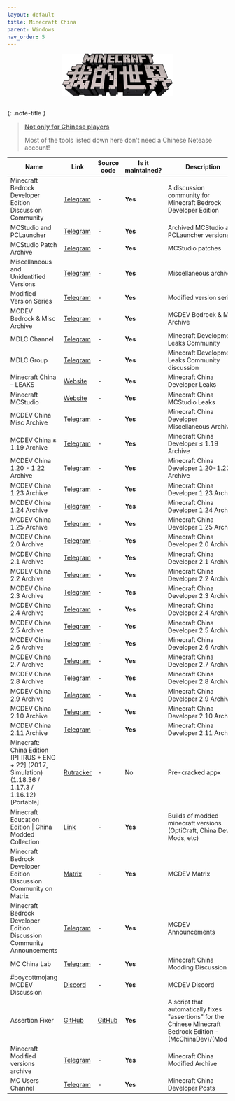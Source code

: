 ```yaml
---
layout: default
title: Minecraft China
parent: Windows
nav_order: 5
---
```



<div class="center">
  <img src="/assets/images/docs/minecraft-china.png" alt="Minecraft China" class="center-image">
</div>

<style>
  .center {
    display: flex;
    justify-content: center;
    align-items: center;
    
  }

  .center-image {
    max-width: 50%; /* This will make the image responsive */
    margin: auto;
  }
</style>

<br>

{: .note-title }
> <b><u>Not only for Chinese players</u></b>
>
> Most of the tools listed down here don't need a Chinese Netease account!

Name|Link|Source code|Is it maintained?|Description
------|------|------|------|------
Minecraft Bedrock Developer Edition Discussion Community|[Telegram](https://t.me/boycottmojang/11063)|\-|**Yes**|A discussion community for Minecraft Bedrock Developer Edition
MCStudio and PCLauncher|[Telegram](https://t.me/+OD2bd9Z0_jYxYzJh)|\-|**Yes**|Archived MCStudio and PCLauncher versions
MCStudio Patch Archive|[Telegram](https://t.me/+rBWWRA30ZR0zOTAx)|\-|**Yes**|MCStudio patches
Miscellaneous and Unidentified Versions|[Telegram](https://t.me/+9BeKboXdI0cxZjI5)|\-|**Yes**|Miscellaneous archives
Modified Version Series|[Telegram](https://t.me/+huibG4Y5d1pkMmI5)|\-|**Yes**|Modified version series
MCDEV Bedrock & Misc Archive|[Telegram](https://t.me/+-kF4gXGbU4llNzAx)|\-|**Yes**|MCDEV Bedrock & Misc Archive
MDLC Channel|[Telegram](https://t.me/MDLC_main)|\-|**Yes**|Minecraft Development Leaks Community
MDLC Group|[Telegram](https://t.me/MDLC_group)|\-|**Yes**|Minecraft Development Leaks Community discussion
Minecraft China – LEAKS|[Website](https://shytz.net/Minecraft-Leaks/China-Leaks)|\-|**Yes**|Minecraft China Developer Leaks
Minecraft MCStudio|[Website](https://shytz.net/Minecraft-Leaks/MCStudio)|\-|**Yes**|Minecraft China MCStudio Leaks
MCDEV China Misc Archive|[Telegram](https://t.me/+9BeKboXdI0cxZjI5)|\-|**Yes**|Minecraft China Developer Miscellaneous Archive
MCDEV China ≤ 1.19 Archive|[Telegram](https://t.me/+LgdkKd81n69kMjEx)|\-|**Yes**|Minecraft China Developer ≤ 1.19 Archive
MCDEV China 1.20 - 1.22 Archive|[Telegram](https://t.me/+v6e42P7zlE85ZTgx)|\-|**Yes**|Minecraft China Developer 1.20-1.22 Archive
MCDEV China 1.23 Archive|[Telegram](https://t.me/+Ar_tqzYsLfY3OTZh)|\-|**Yes**|Minecraft China Developer 1.23 Archive
MCDEV China 1.24 Archive|[Telegram](https://t.me/+y83rsGKYAzw4NDBh)|\-|**Yes**|Minecraft China Developer 1.24 Archive
MCDEV China 1.25 Archive|[Telegram](https://t.me/+juvWDLc6vdQxZTA5)|\-|**Yes**|Minecraft China Developer 1.25 Archive
MCDEV China 2.0 Archive|[Telegram](https://t.me/+3z_6QS1m-OhlYzZh)|\-|**Yes**|Minecraft China Developer 2.0 Archive
MCDEV China 2.1 Archive|[Telegram](https://t.me/+4RykcZqGXgtjOGNh)|\-|**Yes**|Minecraft China Developer 2.1 Archive
MCDEV China 2.2 Archive|[Telegram](https://t.me/+WxQMSHbl23I2Mzdh)|\-|**Yes**|Minecraft China Developer 2.2 Archive
MCDEV China 2.3 Archive|[Telegram](https://t.me/+GS6sqOzQNG42MzIx)|\-|**Yes**|Minecraft China Developer 2.3 Archive
MCDEV China 2.4 Archive|[Telegram](https://t.me/+ZLSpREuR5WVkOTdh)|\-|**Yes**|Minecraft China Developer 2.4 Archive
MCDEV China 2.5 Archive|[Telegram](https://t.me/+tEET1kasT005MDRh)|\-|**Yes**|Minecraft China Developer 2.5 Archive
MCDEV China 2.6 Archive|[Telegram](https://t.me/+sKl_K-y8JP4wODgx)|\-|**Yes**|Minecraft China Developer 2.6 Archive
MCDEV China 2.7 Archive|[Telegram](https://t.me/+5S8nA15-4EcxMGIx)|\-|**Yes**|Minecraft China Developer 2.7 Archive
MCDEV China 2.8 Archive|[Telegram](https://t.me/+6TGqUHdby4xiZGI5)|\-|**Yes**|Minecraft China Developer 2.8 Archive
MCDEV China 2.9 Archive|[Telegram](https://t.me/+zROm1cZ2uDEwMDJh)|\-|**Yes**|Minecraft China Developer 2.9 Archive
MCDEV China 2.10 Archive|[Telegram](https://t.me/+YTwiYOzy_IswNTVh)|\-|**Yes**|Minecraft China Developer 2.10 Archive
MCDEV China 2.11 Archive|[Telegram](https://t.me/+b1BbzYbyzmk5YWZh)|\-|**Yes**|Minecraft China Developer 2.11 Archive
Minecraft: China Edition [P] [RUS + ENG + 22] (2017, Simulation) (1.18.36 / 1.17.3 / 1.16.12) [Portable]|[Rutracker](https://rutracker.org/forum/viewtopic.php?t=6443700)| - | No | Pre-cracked appx
Minecraft Education Edition \| China Modded Collection|[Link](https://t.me/minecraft_modded_collection)|\-|**Yes**|Builds of modded minecraft versions (OptiCraft, China Dev Mods, etc)
Minecraft Bedrock Developer Edition Discussion Community on Matrix|[Matrix](https://matrix.to/#/%23boycottmojang:matrix.org)|\-|**Yes**|MCDEV Matrix
Minecraft Bedrock Developer Edition Discussion Community Announcements|[Telegram](https://t.me/antimojang)|\-|**Yes**|MCDEV Announcements
MC China Lab|[Telegram](https://discord.gg/k3yv4CMbSR)|\-|**Yes**|Minecraft China Modding Discussion
#boycottmojang MCDEV Discussion|[Discord](https://discord.gg/8ZhXxD7bfG)|\-|**Yes**|MCDEV Discord
Assertion Fixer|[GitHub](https://github.com/Max-RM/assertion-fixer/releases)|[GitHub](https://github.com/Max-RM/assertion-fixer)|**Yes**|A script that automatically fixes "assertions" for the Chinese Minecraft Bedrock Edition - (McChinaDev)/(ModPC)
Minecraft Modified versions archive|[Telegram](https://t.me/minecraft_china_dev_mod)|\-|**Yes**|Minecraft China Modified Archive
MC Users Channel|[Telegram](https://t.me/minecraft_china_dev)|\-|**Yes**|Minecraft China Developer Posts